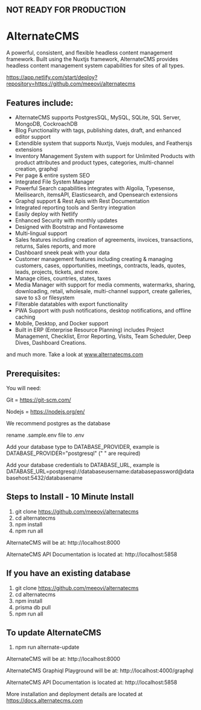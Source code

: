 ## NOT READY FOR PRODUCTION ##

# AlternateCMS

A powerful, consistent, and flexible headless content management framework. Built using the Nuxtjs framework, AlternateCMS provides headless content management system capabilities for sites of all types. 

https://app.netlify.com/start/deploy?repository=https://github.com/meeovi/alternatecms

## Features include:

- AlternateCMS supports PostgresSQL, MySQL, SQLite, SQL Server, MongoDB, CockroachDB
- Blog Functionality with tags, publishing dates, draft, and enhanced editor support
- Extendible system that supports Nuxtjs, Vuejs modules, and Feathersjs extensions
- Inventory Management System with support for Unlimited Products with product attributes and product types, categories, multi-channel creation, graphql
- Per page & entire system SEO
- Integrated File System Manager
- Powerful Search capabilities integrates with Algolia, Typesense, Meilisearch, itemsAPI, Elasticsearch, and Opensearch extensions
- Graphql support & Rest Apis with Rest Documentation
- Integrated reporting tools and Sentry integration
- Easily deploy with Netlify
- Enhanced Security with monthly updates
- Designed with Bootstrap and Fontawesome
- Multi-lingual support
- Sales features including creation of agreements, invoices, transactions, returns, Sales reports, and more
- Dashboard sneek peak with your data
- Customer management features including creating & managing customers, cases, opportunities, meetings, contracts, leads, quotes, leads, projects, tickets, and more.
- Manage cities, countries, states, taxes
- Media Manager with support for media comments, watermarks, sharing, downloading, retail, wholesale, multi-channel support, create galleries, save to s3 or filesystem
- Filterable datatables with export functionality
- PWA Support with push notifications, desktop notifications, and offline caching
- Mobile, Desktop, and Docker support
- Built in ERP (Enterprise Resource Planning) includes Project Management, Checklist, Error Reporting, Visits, Team Scheduler, Deep Dives, Dashboard Creations.

and much more. Take a look at www.alternatecms.com 

## Prerequisites:

You will need:

Git = https://git-scm.com/

Nodejs = https://nodejs.org/en/

We recommend postgres as the database 

rename .sample.env file to .env 

Add your database type to DATABASE_PROVIDER, example is DATABASE_PROVIDER="postgresql" (" " are required)

Add your database credentials to DATABASE_URL, example is DATABASE_URL=postgresql://databaseusername:databasepassword@databasehost:5432/databasename

## Steps to Install - 10 Minute Install

1. git clone https://github.com/meeovi/alternatecms
2. cd alternatecms
3. npm install
4. npm run all

AlternateCMS will be at: http://localhost:8000

AlternateCMS API Documentation is located at: http://localhost:5858

## If you have an existing database

1. git clone https://github.com/meeovi/alternatecms
2. cd alternatecms
3. npm install
4. prisma db pull
5. npm run all

## To update AlternateCMS

1. npm run alternate-update

AlternateCMS will be at: http://localhost:8000

AlternateCMS Graphiql Playground will be at: http://localhost:4000/graphql

AlternateCMS API Documentation is located at: http://localhost:5858

More installation and deployment details are located at https://docs.alternatecms.com